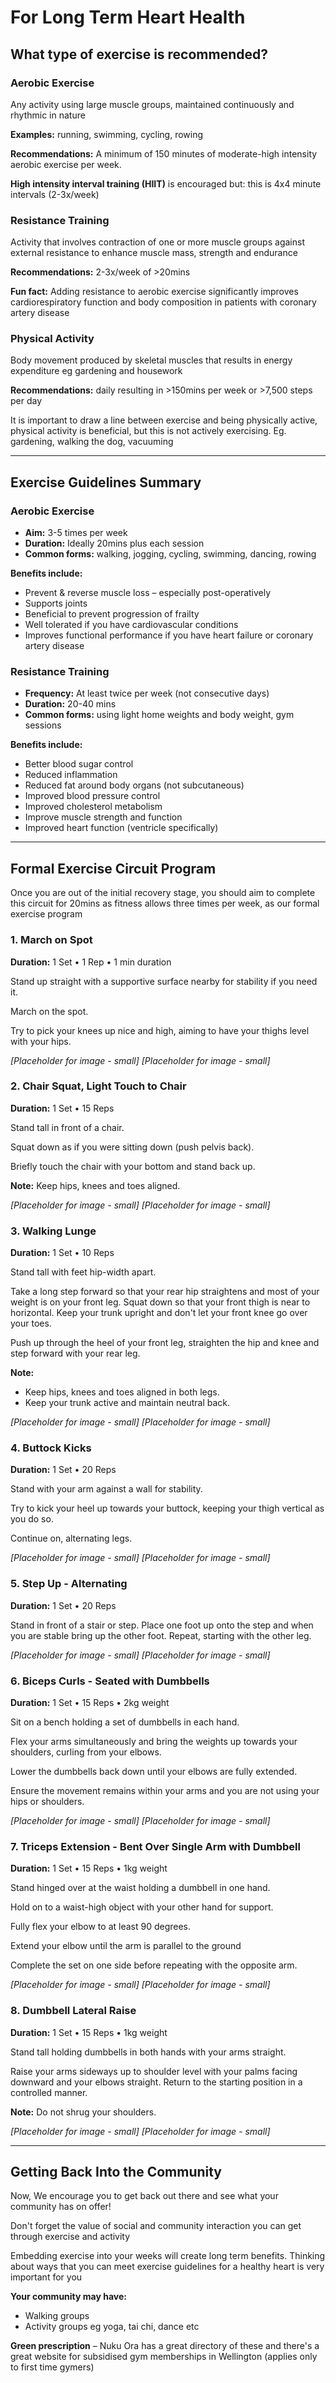 # For Long Term Heart Health

## What type of exercise is recommended?

### Aerobic Exercise
Any activity using large muscle groups, maintained continuously and rhythmic in nature

**Examples:** running, swimming, cycling, rowing

**Recommendations:** A minimum of 150 minutes of moderate-high intensity aerobic exercise per week.

**High intensity interval training (HIIT)** is encouraged but: this is 4x4 minute intervals (2-3x/week)

### Resistance Training
Activity that involves contraction of one or more muscle groups against external resistance to enhance muscle mass, strength and endurance

**Recommendations:** 2-3x/week of >20mins

**Fun fact:** Adding resistance to aerobic exercise significantly improves cardiorespiratory function and body composition in patients with coronary artery disease

### Physical Activity
Body movement produced by skeletal muscles that results in energy expenditure eg gardening and housework

**Recommendations:** daily resulting in >150mins per week or >7,500 steps per day

It is important to draw a line between exercise and being physically active, physical activity is beneficial, but this is not actively exercising. Eg. gardening, walking the dog, vacuuming

---

## Exercise Guidelines Summary

### Aerobic Exercise
- **Aim:** 3-5 times per week
- **Duration:** Ideally 20mins plus each session
- **Common forms:** walking, jogging, cycling, swimming, dancing, rowing

**Benefits include:**
- Prevent & reverse muscle loss – especially post-operatively
- Supports joints
- Beneficial to prevent progression of frailty
- Well tolerated if you have cardiovascular conditions
- Improves functional performance if you have heart failure or coronary artery disease

### Resistance Training
- **Frequency:** At least twice per week (not consecutive days)
- **Duration:** 20-40 mins
- **Common forms:** using light home weights and body weight, gym sessions

**Benefits include:**
- Better blood sugar control
- Reduced inflammation
- Reduced fat around body organs (not subcutaneous)
- Improved blood pressure control
- Improved cholesterol metabolism
- Improve muscle strength and function
- Improved heart function (ventricle specifically)

---

## Formal Exercise Circuit Program

Once you are out of the initial recovery stage, you should aim to complete this circuit for 20mins as fitness allows three times per week, as our formal exercise program

### 1. March on Spot
**Duration:** 1 Set • 1 Rep • 1 min duration

Stand up straight with a supportive surface nearby for stability if you need it.

March on the spot.

Try to pick your knees up nice and high, aiming to have your thighs level with your hips.

*[Placeholder for image - small]* *[Placeholder for image - small]*

### 2. Chair Squat, Light Touch to Chair
**Duration:** 1 Set • 15 Reps

Stand tall in front of a chair.

Squat down as if you were sitting down (push pelvis back).

Briefly touch the chair with your bottom and stand back up.

**Note:** Keep hips, knees and toes aligned.

*[Placeholder for image - small]* *[Placeholder for image - small]*

### 3. Walking Lunge
**Duration:** 1 Set • 10 Reps

Stand tall with feet hip-width apart.

Take a long step forward so that your rear hip straightens and most of your weight is on your front leg. Squat down so that your front thigh is near to horizontal. Keep your trunk upright and don't let your front knee go over your toes.

Push up through the heel of your front leg, straighten the hip and knee and step forward with your rear leg.

**Note:**
- Keep hips, knees and toes aligned in both legs.
- Keep your trunk active and maintain neutral back.

*[Placeholder for image - small]* *[Placeholder for image - small]*

### 4. Buttock Kicks
**Duration:** 1 Set • 20 Reps

Stand with your arm against a wall for stability.

Try to kick your heel up towards your buttock, keeping your thigh vertical as you do so.

Continue on, alternating legs.

*[Placeholder for image - small]* *[Placeholder for image - small]*

### 5. Step Up - Alternating
**Duration:** 1 Set • 20 Reps

Stand in front of a stair or step. Place one foot up onto the step and when you are stable bring up the other foot. Repeat, starting with the other leg.

*[Placeholder for image - small]* *[Placeholder for image - small]*

### 6. Biceps Curls - Seated with Dumbbells
**Duration:** 1 Set • 15 Reps • 2kg weight

Sit on a bench holding a set of dumbbells in each hand.

Flex your arms simultaneously and bring the weights up towards your shoulders, curling from your elbows.

Lower the dumbbells back down until your elbows are fully extended.

Ensure the movement remains within your arms and you are not using your hips or shoulders.

*[Placeholder for image - small]* *[Placeholder for image - small]*

### 7. Triceps Extension - Bent Over Single Arm with Dumbbell
**Duration:** 1 Set • 15 Reps • 1kg weight

Stand hinged over at the waist holding a dumbbell in one hand.

Hold on to a waist-high object with your other hand for support.

Fully flex your elbow to at least 90 degrees.

Extend your elbow until the arm is parallel to the ground

Complete the set on one side before repeating with the opposite arm.

*[Placeholder for image - small]* *[Placeholder for image - small]* 

### 8. Dumbbell Lateral Raise
**Duration:** 1 Set • 15 Reps • 1kg weight

Stand tall holding dumbbells in both hands with your arms straight.

Raise your arms sideways up to shoulder level with your palms facing downward and your elbows straight. Return to the starting position in a controlled manner.

**Note:** Do not shrug your shoulders.

*[Placeholder for image - small]* *[Placeholder for image - small]*

---

## Getting Back Into the Community

Now, We encourage you to get back out there and see what your community has on offer!

Don't forget the value of social and community interaction you can get through exercise and activity

Embedding exercise into your weeks will create long term benefits. Thinking about ways that you can meet exercise guidelines for a healthy heart is very important for you

**Your community may have:**
- Walking groups
- Activity groups eg yoga, tai chi, dance etc

**Green prescription** – Nuku Ora has a great directory of these and there's a great website for subsidised gym memberships in Wellington (applies only to first time gymers)